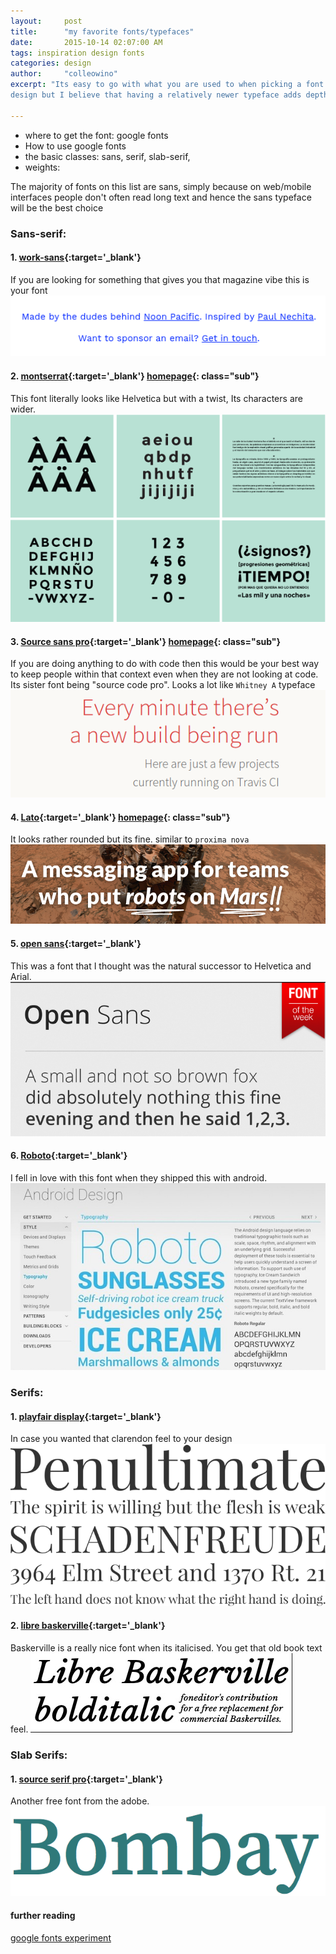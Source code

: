 ```yaml
---
layout:     post
title:      "my favorite fonts/typefaces"
date:       2015-10-14 02:07:00 AM
tags: inspiration design fonts 
categories: design
author:     "colleowino"
excerpt: "Its easy to go with what you are used to when picking a font for your next
design but I believe that having a relatively newer typeface adds depth to your design" 

---
```


- where to get the font: google fonts
- How to use google fonts
- the basic classes: sans, serif, slab-serif,
- weights:

The majority of fonts on this list are sans, simply because on web/mobile interfaces people don't often read long text and hence the sans typeface will be the best choice

### Sans-serif:

#### 1. [work-sans](http://weiweihuanghuang.github.io/Work-Sans/){:target='_blank'}
If you are looking for something that gives you that magazine vibe this is your font
<a href="http://weiweihuanghuang.github.io/Work-Sans/">
![work-sans](/img/work-sans.png " work-sans in blue ")
</a>

#### 2. [montserrat](http://weiweihuanghuang.github.io/Work-Sans/){:target='_blank'} [homepage](http://montserrat.zkysky.com.ar/en){: class="sub"}
This font literally looks like Helvetica but with a twist, Its characters are wider.
![work-sans](/img/montserrat.png)
	
#### 3. [Source sans pro](http://www.fontsquirrel.com/fonts/source-sans-pro){:target='_blank'} [homepage](http://blog.typekit.com/2012/08/02/source-sans-pro/){: class="sub"}
If you are doing anything to do with code then this would be your best way to keep people
within that context even when they are not looking at code. Its sister font being "source code pro".
Looks a lot like `Whitney A` typeface
![work-sans](/img/source-sans-pro.png)

#### 4. [Lato](http://www.latofonts.com/lato-free-fonts/#download){:target='_blank'} [homepage](http://www.latofonts.com/){: class="sub"}
It looks rather rounded but its fine. similar to `proxima nova`
![lato](/img/lato.png )

#### 5. [open sans](http://www.fontsquirrel.com/fonts/open-sans){:target='_blank'} 
This was a font that I thought was the natural successor to Helvetica and Arial.
![open-sans](/img/open-sans.png )

#### 6. [Roboto](http://www.fontsquirrel.com/fonts/roboto){:target='_blank'} 
I fell in love with this font when they shipped this with android.
![roboto](/img/roboto.png )

### Serifs:

#### 1. [playfair display](http://www.fontsquirrel.com/fonts/montserrat){:target='_blank'}
In case you wanted that clarendon feel to your design
![playfair](/img/playfair.png)

#### 2. [libre baskerville](http://www.fontsquirrel.com/fonts/libre-baskerville){:target='_blank'}
Baskerville is a really nice font when its italicised. You get that old book text feel.
![baskerville](/img/baskerville.png)

### Slab Serifs:

#### 1. [source serif pro](http://www.fontsquirrel.com/fonts/source-serif-pro){:target='_blank'}
Another free font from the adobe. 
![source serif pro](/img/source-serif-pro.png)

#### further reading
[google fonts experiment](http://femmebot.github.io/google-type/)


